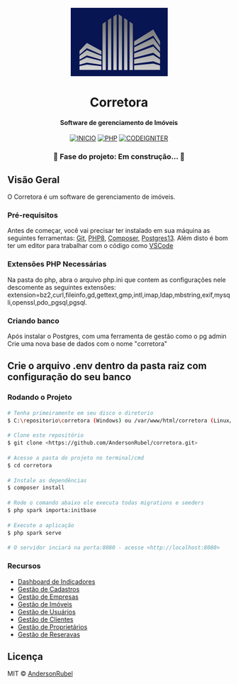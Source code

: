 <p align="center">
  <a href="/corretora">
    <img src="public/assets/img/logo.png" alt="Corretora" />
  </a>
</p>

<h1 align="center">Corretora</h1>
<h4 align="center">Software de gerenciamento de Imóveis</h4>

<div align="center">

[![INICIO](https://img.shields.io/static/v1?label=Iniciado%20em&message=Julho%20de%202021&color=41B095&style=for-the-badge)](#)
[![PHP](https://img.shields.io/static/v1?label=PHP&message=8.0&color=73c1fe&style=for-the-badge)](#)
[![CODEIGNITER](https://img.shields.io/static/v1?label=CODEIGNITER&message=4&color=ffbf69&style=for-the-badge)](#)

</div>

<h3 align="center"> 🚧  Fase do projeto: Em construção...  🚧</h3>

## Visão Geral

O Corretora é um software de gerenciamento de imóveis.

### Pré-requisitos

Antes de começar, você vai precisar ter instalado em sua máquina as seguintes ferramentas:
[Git](https://git-scm.com), [PHP8](https://www.apachefriends.org/pt_br), [Composer](https://getcomposer.org/download), [Postgres13](https://www.postgresql.org/download).
Além disto é bom ter um editor para trabalhar com o código como [VSCode](https://code.visualstudio.com/)

### Extensões PHP Necessárias 
Na pasta do php, abra o arquivo php.ini que contem as configurações nele descomente as seguintes extensões:
extension=bz2,curl,fileinfo,gd,gettext,gmp,intl,imap,ldap,mbstring,exif,mysqli,openssl,pdo_pgsql,pgsql.
### Criando banco
Após instalar o Postgres, com uma ferramenta de gestão como o pg admin
Crie uma nova base de dados com o nome "corretora"

## Crie o arquivo .env dentro da pasta raiz com configuração do seu banco 
### Rodando o Projeto

```bash
# Tenha primeiramente em seu disco o diretorio
$ C:\repositorio\corretora (Windows) ou /var/www/html/corretora (Linux/MAC)

# Clone este repositório
$ git clone <https://github.com/AndersonRubel/corretora.git>

# Acesse a pasta do projeto no terminal/cmd
$ cd corretora

# Instale as dependências
$ composer install

# Rode o comando abaixo ele executa todas migrations e seeders
$ php spark importa:initbase

# Execute a aplicação
$ php spark serve

# O servidor inciará na porta:8080 - acesse <http://localhost:8080>
```

### Recursos

-   [Dashboard de Indicadores](#dashboard)
-   [Gestão de Cadastros](#cadastros)
-   [Gestão de Empresas](#empresa)
-   [Gestão de Imóveis](#imovel)
-   [Gestão de Usuários](#usuario)
-   [Gestão de Clientes](#cliente)
-   [Gestão de Proprietários](#proprietario)
-   [Gestão de Reseravas](#reserva)



## Licença

MIT © [AndersonRubel](https://github.com/AndersonRubel)
